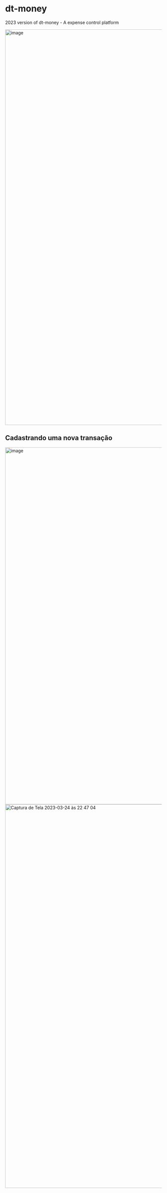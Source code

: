 # dt-money
2023 version of dt-money - A expense control platform


<img width="1271" alt="image" src="https://user-images.githubusercontent.com/62719629/226764632-212b8386-c82d-4775-b516-b4c346aa78a1.png">

## Cadastrando uma nova transação

<img width="1147" alt="image" src="https://user-images.githubusercontent.com/62719629/227679208-aa4f4dc5-ade5-4a3a-82ae-ad9627b1db91.png">
<img width="1233" alt="Captura de Tela 2023-03-24 às 22 47 04" src="https://user-images.githubusercontent.com/62719629/227679539-c4ee7d61-f706-47b4-9d09-d186b86e8aec.png">
